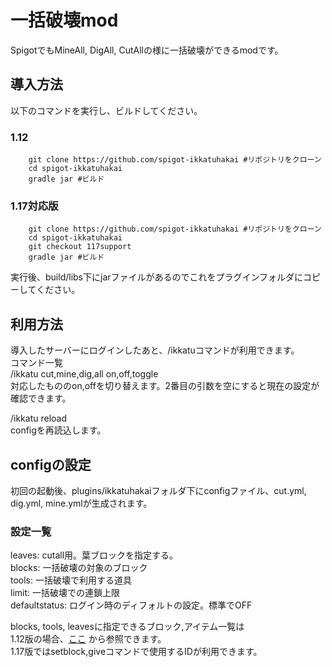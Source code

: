 # 一括破壊mod  
SpigotでもMineAll, DigAll, CutAllの様に一括破壊ができるmodです。  

## 導入方法  
以下のコマンドを実行し、ビルドしてください。  
### 1.12
```
    git clone https://github.com/spigot-ikkatuhakai #リポジトリをクローン
    cd spigot-ikkatuhakai
    gradle jar #ビルド
```
### 1.17対応版
```
    git clone https://github.com/spigot-ikkatuhakai #リポジトリをクローン
    cd spigot-ikkatuhakai
    git checkout 117support
    gradle jar #ビルド
```
実行後、build/libs下にjarファイルがあるのでこれをプラグインフォルダにコピーしてください。  

## 利用方法  
導入したサーバーにログインしたあと、/ikkatuコマンドが利用できます。  
コマンド一覧  
/ikkatu cut,mine,dig,all on,off,toggle  
対応したもののon,offを切り替えます。2番目の引数を空にすると現在の設定が確認できます。

/ikkatu reload  
configを再読込します。

## configの設定  
初回の起動後、plugins/ikkatuhakaiフォルダ下にconfigファイル、cut.yml, dig.yml, mine.ymlが生成されます。  

### 設定一覧  
leaves: cutall用。葉ブロックを指定する。  
blocks: 一括破壊の対象のブロック  
tools: 一括破壊で利用する道具  
limit: 一括破壊での連鎖上限  
defaultstatus: ログイン時のディフォルトの設定。標準でOFF

blocks, tools, leavesに指定できるブロック,アイテム一覧は  
1.12版の場合、[ここ](https://hub.spigotmc.org/javadocs/spigot/org/bukkit/Material.html "名称一覧") 
から参照できます。  
1.17版ではsetblock,giveコマンドで使用するIDが利用できます。
